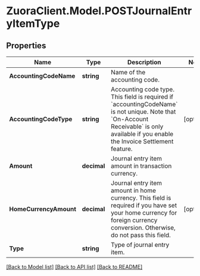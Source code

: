 # ZuoraClient.Model.POSTJournalEntryItemType

## Properties

Name | Type | Description | Notes
------------ | ------------- | ------------- | -------------
**AccountingCodeName** | **string** | Name of the accounting code.  | 
**AccountingCodeType** | **string** | Accounting code type. This field is required if &#x60;accountingCodeName&#x60; is not unique.  Note that &#x60;On-Account Receivable&#x60; is only available if you enable the Invoice Settlement feature.   | [optional] 
**Amount** | **decimal** | Journal entry item amount in transaction currency.  | 
**HomeCurrencyAmount** | **decimal** | Journal entry item amount in home currency.  This field is required if you have set your home currency for foreign currency conversion. Otherwise, do not pass this field.  | [optional] 
**Type** | **string** | Type of journal entry item.  | 

[[Back to Model list]](../README.md#documentation-for-models) [[Back to API list]](../README.md#documentation-for-api-endpoints) [[Back to README]](../README.md)

